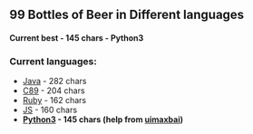 ## 99 Bottles of Beer in Different languages
#### Current best - 145 chars - Python3
### Current languages:
- [Java](99.java) - 282 chars
- [C89](99.c) - 204 chars
- [Ruby](99.rb) - 162 chars
- [JS](99.js) - 160 chars
- **[Python3](99.py) - 145 chars (help from [uimaxbai](http://github.com/uimaxbai))**
